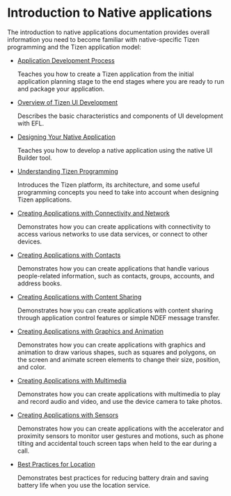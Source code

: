 # Introduction to Native applications

The introduction to native applications documentation provides overall information you need to become familiar with native-specific Tizen programming and the Tizen application model:

- [Application Development Process](process/app-dev-process.md)

  Teaches you how to create a Tizen application from the initial application planning stage to the end stages where you are ready to run and package your application.

- [Overview of Tizen UI Development](feature/ui-builder-overview.md)

  Describes the basic characteristics and components of UI development with EFL.

- [Designing Your Native Application](feature/ui-builder-app-design.md)

  Teaches you how to develop a native application using the native UI Builder tool.

- [Understanding Tizen Programming](details/details.md)

  Introduces the Tizen platform, its architecture, and some useful programming concepts you need to take into account when designing Tizen applications.

- [Creating Applications with Connectivity and Network](feature/app-connectivity.md)

  Demonstrates how you can create applications with connectivity to access various networks to use data services, or connect to other devices.

- [Creating Applications with Contacts](feature/app-contacts.md)

  Demonstrates how you can create applications that handle various people-related information, such as contacts, groups, accounts, and address books.

- [Creating Applications with Content Sharing](feature/app-contentshare.md)

  Demonstrates how you can create applications with content sharing through application control features or simple NDEF message transfer.

- [Creating Applications with Graphics and Animation](feature/app-graphics.md)

  Demonstrates how you can create applications with graphics and animation to draw various shapes, such as squares and polygons, on the screen and animate screen elements to change their size, position, and color.

- [Creating Applications with Multimedia](feature/app-multimedia.md)

  Demonstrates how you can create applications with multimedia to play and record audio and video, and use the device camera to take photos.

- [Creating Applications with Sensors](feature/app-sensor.md)

  Demonstrates how you can create applications with the accelerator and proximity sensors to monitor user gestures and motions, such as phone tilting and accidental touch screen taps when held to the ear during a call.

- [Best Practices for Location](feature/best-practice-battery.md)

  Demonstrates best practices for reducing battery drain and saving battery life when you use the location service.
